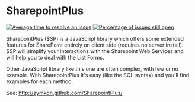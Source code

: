 SharepointPlus
==============

[![Average time to resolve an issue](http://isitmaintained.com/badge/resolution/aymkdn/sharepointplus.svg)](http://isitmaintained.com/project/aymkdn/sharepointplus "Average time to resolve an issue")
[![Percentage of issues still open](http://isitmaintained.com/badge/open/aymkdn/sharepointplus.svg)](http://isitmaintained.com/project/aymkdn/sharepointplus "Percentage of issues still open")

SharepointPlus ($SP) is a JavaScript library which offers some extended features for SharePoint entirely on client side (requires no server install). $SP will simplify your interactions with the Sharepoint Web Services and will help you to deal with the List Forms.

Other JavaScript library like this one are often complex, with few or no example. With SharepointPlus it's easy (like the SQL syntax) and you'll find examples for each method.

See: http://aymkdn.github.com/SharepointPlus/
